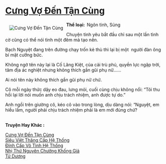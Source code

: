 <a href="https://utruyen.com/truyen/cung-vo-den-tan-cung/19169/" title="Cưng Vợ Đến Tận Cùng"><h1>Cưng Vợ Đến Tận Cùng</h1></a><div style="display:table"><img align="right" style="float: left; padding: 10px;" src="https://utruyen.com/images/story/200x260/cung-vo-den-tan-cung.jpg" alt="Cưng Vợ Đến Tận Cùng"><b>Thể loại:  </b>Ngôn tình, Sủng<p></p>Chuyện tình yêu bắt đầu chỉ sau một lần tình cờ cũng có thể nói tình một đêm mà tạo nên.<p></p>Bạch Nguyệt đang trên đường chạy trốn kẻ thù thì lại bị một  người đàn ông bí mật cưỡng bức.<p></p>Không ngờ tên này lại là Cố Lăng Kiệt, của cải trù phú, quyền lực ngập trời, tâm địa ác nghiệt nhưng không thích gần gũi phụ nữ......<p></p>Ai nói tên này không thích gần gũi phụ nữ chứ.<p></p>Cô mỗi ngày thức dậy eo đau, lưng mỏi, cuối cùng chịu không nổi: “Tôi thu hồi lại lời nói muốn anh chịu trách nhiệm, anh được tự do.”<p></p>Anh ngồi trên giường cô, kéo cô vào trong lòng, dịu dàng nói: “Nguyệt, em hiểu lầm, người phải chịu trách nhiệm phải là em mới đúng chứ?</div><p><br><b>Truyện Hay Khác :</b></p><a href="https://utruyen.com/truyen/cung-vo-den-tan-cung/19169/" alt="Cưng Vợ Đến Tận Cùng">Cưng Vợ Đến Tận Cùng</a><br/><a href="https://utruyen.com/truyen/sieu-viet-thang-cap-he-thong/16817/" alt="Siêu Việt Thăng Cấp Hệ Thống">Siêu Việt Thăng Cấp Hệ Thống</a><br/><a href="https://github.com/quanluxury/ngontinh_top100/tree/master/19234" alt="Đỉnh Cấp Vô Tình Hệ Thống">Đỉnh Cấp Vô Tình Hệ Thống</a><br/><a href="https://github.com/quanluxury/ngontinh_top100/tree/master/18874" alt="Nhị Thứ Nguyên Chưởng Khống Giả">Nhị Thứ Nguyên Chưởng Khống Giả</a><br/><a href="https://images.google.com.bn/url?q=https%3A%2F%2Futruyen.com%2Ftruyen%2Ftu-duong%2F17544%2F" alt="Tử Dương">Tử Dương</a><br/>